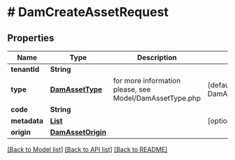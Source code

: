 # # DamCreateAssetRequest


## Properties 


Name | Type | Description | Notes
------------ | ------------- | ------------- | -------------
**tenantId**| **String** |   |
**type**| [**DamAssetType**](DamAssetType.md) |  for more information please, see Model/DamAssetType.php  | [default to DamAssetType.UNKNOWN]
**code**| **String** |   |
**metadata**| [**List<AssetMetadata>**](AssetMetadata.md) |   | [optional]
**origin**| [**DamAssetOrigin**](DamAssetOrigin.md) |   |


[[Back to Model list]](../../README.md#models) [[Back to API list]](../../README.md#endpoints) [[Back to README]](../../README.md)

